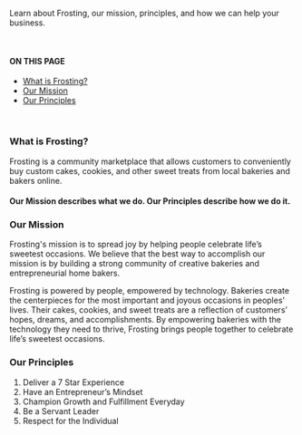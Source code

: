 Learn about Frosting, our mission, principles, and how we can help your business.

<br>
<section class="index-list">
  <h4>ON THIS PAGE</h4>

- [What is Frosting?](#what-is-frosting)
- [Our Mission](#our-mission)
- [Our Principles](#our-principles)

</section>
<br>  

### What is Frosting?
Frosting is a community marketplace that allows customers to conveniently buy custom cakes, cookies, and other sweet treats from local bakeries and bakers online.  

#### Our Mission describes what we do. Our Principles describe how we do it.  <!-- omit in toc -->

### Our Mission  
Frosting's mission is to spread joy by helping people celebrate life’s sweetest occasions.  We believe that the best way to accomplish our mission is by building a strong community of creative bakeries and entrepreneurial home bakers.  

Frosting is powered by people, empowered by technology.  Bakeries create the centerpieces for the most important and joyous occasions in peoples’ lives.  Their cakes, cookies, and sweet treats are a reflection of customers’ hopes, dreams, and accomplishments.  By empowering bakeries with the technology they need to thrive, Frosting brings people together to celebrate life’s sweetest occasions.  

### Our Principles  
1. Deliver a 7 Star Experience
2. Have an Entrepreneur’s Mindset
3. Champion Growth and Fulfillment Everyday
4. Be a Servant Leader
5. Respect for the Individual